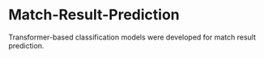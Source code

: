 # Match-Result-Prediction
Transformer-based classification models were developed for match result prediction.
